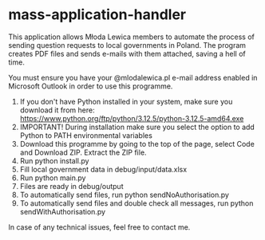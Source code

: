 # mass-application-handler

This application allows Młoda Lewica members to automate the process of sending question requests to local governments in Poland. The program creates PDF files and sends e-mails with them attached, saving a hell of time.

You must ensure you have your @mlodalewica.pl e-mail address enabled in Microsoft Outlook in order to use this programme.

1. If you don't have Python installed in your system, make sure you download it from here: https://www.python.org/ftp/python/3.12.5/python-3.12.5-amd64.exe
2. IMPORTANT! During installation make sure you select the option to add Python to PATH environmental variables
3. Download this programme by going to the top of the page, select Code and Download ZIP. Extract the ZIP file.
4. Run python install.py
5. Fill local government data in debug/input/data.xlsx
6. Run python main.py
7. Files are ready in debug/output
8. To automatically send files, run python sendNoAuthorisation.py
9. To automatically send files and double check all messages, run python sendWithAuthorisation.py

In case of any technical issues, feel free to contact me.
